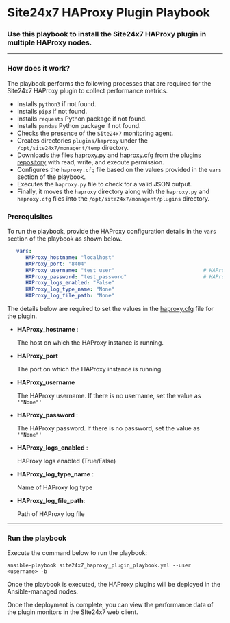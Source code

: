 
# Site24x7 HAProxy Plugin Playbook


### Use this playbook to install the Site24x7 HAProxy plugin in multiple HAProxy nodes.

---

### How does it work?

The playbook performs the following processes that are required for the Site24x7 HAProxy plugin to collect performance metrics.

- Installs `python3` if not found.
- Installs `pip3` if not found.
- Installs `requests` Python package if not found.
- Installs `pandas` Python package if not found.
- Checks the presence of the `Site24x7` monitoring agent.
- Creates directories `plugins/haproxy` under the `/opt/site24x7/monagent/temp` directory.
- Downloads the files [haproxy.py](https://raw.githubusercontent.com/site24x7/plugins/master/haproxy/haproxy.py) and [haproxy.cfg](https://raw.githubusercontent.com/site24x7/plugins/master/haproxy/haproxy.cfg) from the [plugins repository](https://github.com/site24x7/plugins/tree/master/haproxy)
   with read, write, and execute permission.
- Configures the `haproxy.cfg` file based on the values provided in the `vars` section of the playbook.
- Executes the `haproxy.py` file to check for a valid JSON output.
- Finally, it moves the `haproxy` directory along with the `haproxy.py` and `haproxy.cfg` files into the `/opt/site24x7/monagent/plugins` directory.

### Prerequisites 
To run the playbook, provide the HAProxy configuration details in the `vars` section of the playbook as shown below.

```yaml
   vars:
      HAProxy_hostname: "localhost"
      HAProxy_port: "8404"
      HAProxy_username: "test_user"                             # HAProxy username    [Enter '"None"' in case of no username]
      HAProxy_password: "test_password"                         # HAProxy password    [Enter '"None"' in case of no password]
      HAProxy_logs_enabled: "False"
      HAProxy_log_type_name: "None"
      HAProxy_log_file_path: "None"
```
The details below are required to set the values in the [haproxy.cfg](https://github.com/site24x7/plugins/blob/master/haproxy/haproxy.cfg) file for the plugin.

- **HAProxy_hostname** :

    The host on which the HAProxy instance is running.

- **HAProxy_port**

    The port on which the HAProxy instance is running.

- **HAProxy_username**

    The HAProxy username. If there is no username, set the value as `'"None"'`

- **HAProxy_password** :

    The HAProxy password. If there is no password, set the value as `'"None"'`

- **HAProxy_logs_enabled** :

    HAProxy logs enabled (True/False)

- **HAProxy_log_type_name** :

    Name of HAProxy log type

- **HAProxy_log_file_path**:

    Path of HAProxy log file



---

### Run the playbook

Execute the command below to run the playbook:
```
ansible-playbook site24x7_haproxy_plugin_playbook.yml --user <username> -b

```

Once the playbook is executed, the HAProxy plugins will be deployed in the Ansible-managed nodes. 

Once the deployment is complete, you can view the performance data of the plugin monitors in the SIte24x7 web client.
